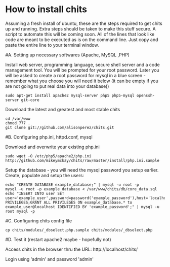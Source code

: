 # How to install chits

Assuming a fresh install of ubuntu, these are the steps required to get chits up and running. Extra steps should be taken to make this stuff secure. A script to automate this will be coming soon. All of the lines that look like code are meant to be executed as is on the command line. Just copy and paste the entire line to your terminal window.

#A. Setting up necessary softwares (Apache, MySQL ,PHP)

Install web server, programming language, secure shell server and a code management tool. You will be prompted for your root password. Later you will be asked to create a root password for mysql in a blue screen - remember what you choose you will need it below (it can be empty if you are not going to put real data into your database))

    sudo apt-get install apache2 mysql-server php5 php5-mysql openssh-server git-core

Download the latest and greatest and most stable chits

    cd /var/www
    chmod 777 .
    git clone git://github.com/alisonperez/chits.git 

#B. Configuring php.ini, httpd.conf, mysql

Download and overwrite your existing php.ini

    sudo wget -O /etc/php5/apache2/php.ini http://github.com/mikeymckay/chits/raw/master/install/php.ini.sample

Setup the database - you will need the mysql password you setup earlier. Create, populate and setup the users:

    echo "CREATE DATABASE example_database;" | mysql -u root -p
    mysql -u root -p example_database < /var/www/chits/db/core_data.sql
    echo "INSERT INTO user SET user='example_user',password=password('example_password'),host='localhost';FLUSH PRIVILEGES;GRANT ALL PRIVILEGES ON example_database.* to example_user@localhost IDENTIFIED BY 'example_password';" | mysql -u root mysql -p

#C. Configuring chits config file

    cp chits/modules/_dbselect.php.sample chits/modules/_dbselect.php

#D. Test it
(restart apache2 maybe - hopefully not)

Access chits in the browser thru the URL: http://localhost/chits/

Login using 'admin' and password 'admin'
